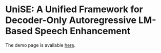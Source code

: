 # UniSE: A Unified Framework for Decoder-Only Autoregressive LM-Based Speech Enhancement
The demo page is available [here](https://hyyan2k.github.io/UniSE/).

